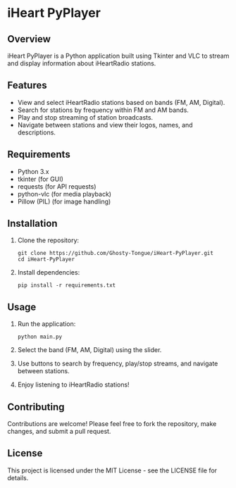 # iHeart PyPlayer

## Overview
iHeart PyPlayer is a Python application built using Tkinter and VLC to stream and display information about iHeartRadio stations.

## Features
- View and select iHeartRadio stations based on bands (FM, AM, Digital).
- Search for stations by frequency within FM and AM bands.
- Play and stop streaming of station broadcasts.
- Navigate between stations and view their logos, names, and descriptions.

## Requirements
- Python 3.x
- tkinter (for GUI)
- requests (for API requests)
- python-vlc (for media playback)
- Pillow (PIL) (for image handling)

## Installation
1. Clone the repository:
   ```
   git clone https://github.com/Ghosty-Tongue/iHeart-PyPlayer.git
   cd iHeart-PyPlayer
   ```

2. Install dependencies:
   ```
   pip install -r requirements.txt
   ```

## Usage
1. Run the application:
   ```
   python main.py
   ```

2. Select the band (FM, AM, Digital) using the slider.
3. Use buttons to search by frequency, play/stop streams, and navigate between stations.
4. Enjoy listening to iHeartRadio stations!

## Contributing
Contributions are welcome! Please feel free to fork the repository, make changes, and submit a pull request.

## License
This project is licensed under the MIT License - see the LICENSE file for details.
